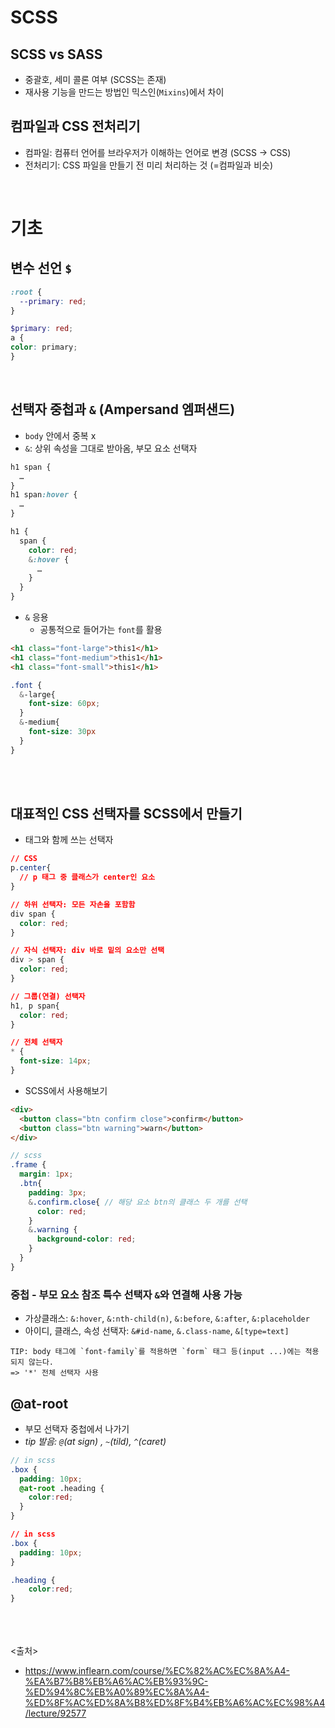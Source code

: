 # SCSS
## SCSS vs SASS
-	중괄호, 세미 콜론 여부 (SCSS는 존재)
-	재사용 기능을 만드는 방법인 믹스인(`Mixins`)에서 차이
## 컴파일과 CSS 전처리기
-	컴파일: 컴퓨터 언어를 브라우저가 이해하는 언어로 변경 (SCSS -> CSS)
-	전처리기: CSS 파일을 만들기 전 미리 처리하는 것 (=컴파일과 비슷)
<br>

# 기초
## 변수 선언 `$`
```css
:root {
  --primary: red;
}
```
```scss
$primary: red;
a {
color: primary;
}
```
<br>

## 선택자 중첩과 `&` (Ampersand 엠퍼샌드)
-	`body` 안에서 중복 x
-	`&`: 상위 속성을 그대로 받아옴, 부모 요소 선택자
```css
h1 span {
  …
}
h1 span:hover {
  …
}
```
```scss
h1 {
  span {
    color: red;
    &:hover {  
      …
    }
  }
}
```

- `&` 응용
  - 공통적으로 들어가는 `font`를 활용
```html
<h1 class="font-large">this1</h1>
<h1 class="font-medium">this1</h1>
<h1 class="font-small">this1</h1>
```
```scss
.font {
  &-large{
    font-size: 60px;
  }
  &-medium{
    font-size: 30px
  }
}
```
<br><br>

## 대표적인 CSS 선택자를 SCSS에서 만들기
- 태그와 함께 쓰는 선택자
```CSS
// CSS
p.center{
  // p 태그 중 클래스가 center인 요소
}

// 하위 선택자: 모든 자손을 포함함
div span {
  color: red;
}

// 자식 선택자: div 바로 밑의 요소만 선택
div > span {
  color: red;
}

// 그룹(연결) 선택자
h1, p span{
  color: red;
}

// 전체 선택자
* {
  font-size: 14px;
}
```
- SCSS에서 사용해보기
```HTML
<div>
  <button class="btn confirm close">confirm</button>
  <button class="btn warning">warn</button>
</div>
```
```scss
// scss
.frame {
  margin: 1px;
  .btn{
    padding: 3px;
    &.confirm.close{ // 해당 요소 btn의 클래스 두 개를 선택
      color: red;
    }
    &.warning {
      background-color: red;
    }
  }
}
```

### 중첩 - 부모 요소 참조 특수 선택자 `&`와 연결해 사용 가능
- 가상클래스: `&:hover`, `&:nth-child(n)`, `&:before`, `&:after`, `&:placeholder`
- 아이디, 클래스, 속성 선택자: `&#id-name`, `&.class-name`, `&[type=text]`

```
TIP: body 태그에 `font-family`를 적용하면 `form` 태그 등(input ...)에는 적용되지 않는다.
=> '*' 전체 선택자 사용
```

## @at-root
- 부모 선택자 중첩에서 나가기
- *tip 발음: `@`(at sign) , `~`(tild), `^`(caret)*
```scss
// in scss
.box {
  padding: 10px;
  @at-root .heading {
    color:red;
  }
}
```
```css
// in scss
.box {
  padding: 10px;
}

.heading {
    color:red;
}
```


<br><br><br>
<출처>
-	https://www.inflearn.com/course/%EC%82%AC%EC%8A%A4-%EA%B7%B8%EB%A6%AC%EB%93%9C-%ED%94%8C%EB%A0%89%EC%8A%A4-%ED%8F%AC%ED%8A%B8%ED%8F%B4%EB%A6%AC%EC%98%A4/lecture/92577
